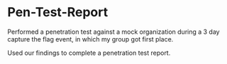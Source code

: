 # Pen-Test-Report

Performed a penetration test against a mock organization during a 3 day capture the flag event, in which my group got first place.

Used our findings to complete a penetration test report.
